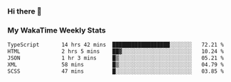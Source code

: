 ### Hi there 👋

<!--
**royschrauwen/royschrauwen** is a ✨ _special_ ✨ repository because its `README.md` (this file) appears on your GitHub profile.

Here are some ideas to get you started:

- 🔭 I’m currently working on ...
- 🌱 I’m currently learning ...
- 👯 I’m looking to collaborate on ...
- 🤔 I’m looking for help with ...
- 💬 Ask me about ...
- 📫 How to reach me: ...
- 😄 Pronouns: ...
- ⚡ Fun fact: ...
-->


### My WakaTime Weekly Stats
<!--START_SECTION:waka-->

```txt
TypeScript       14 hrs 42 mins  ██████████████████░░░░░░░   72.21 %
HTML             2 hrs 5 mins    ██▓░░░░░░░░░░░░░░░░░░░░░░   10.24 %
JSON             1 hr 3 mins     █▒░░░░░░░░░░░░░░░░░░░░░░░   05.21 %
XML              58 mins         █▒░░░░░░░░░░░░░░░░░░░░░░░   04.79 %
SCSS             47 mins         █░░░░░░░░░░░░░░░░░░░░░░░░   03.85 %
```

<!--END_SECTION:waka-->
